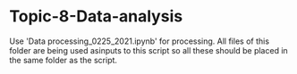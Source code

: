 # Topic-8-Data-analysis

Use 'Data processing_0225_2021.ipynb' for processing. All files of this folder are being used asinputs to this script so all these should be placed in the same folder 
as the script. 
